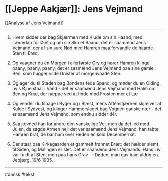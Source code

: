 # [[Jeppe Aakjær]]: Jens Vejmand 

[[Analyse af Jens Vejmand]]

---

1. Hvem sidder der bag Skjærmen med Klude om sin Haand, med Læderlap for Øjet og om sin Sko et Baand, det er saamænd Jens Vejmand. der af sin sure Nød med Hamren maa forvandle de haarde Sten til Brød. 

2. Og vaagner du en Morgen i allerførste Gry og hører Hamren klinge paany, paany, paany, det er saamænd Jens Vejmand paa sine gamle Ben, som hugger vilde Gnister af morgenvaade Sten. 

3. Og ager du til Staden bag Bondens fede Spand, og møder du en Olding, hvis Øjne staar i Vand - det er saamænd Jens Vejmand med Halm om Ben og Knæ, der næppe ved at finde mod Frosten mer et Læ 

4. Og vender du tilbage i Byger og i Blæst, mens Aftenstjærnen skjælver af Kulde i Sydvest, og klinger Hammerslaget bag Vognen ganske nær - det er saamænd Jens Vejmand, som endnu sidder dér. 

5. Saa jævned han for andre den vanskelige Vej, men da det led mod Julen, da sagde Armen nej; det var saamænd Jens Vejmand, han tabte Hamren brat, de bar ham over Heden en kold Decembernat. 

6. Der staar paa Kirkegaarden et gammelt frønnet Bræt; det hælder slemt til Siden, og Malingen er slet. Det er saamænd Jens Vejmands. Hans Liv var fuldt af Sten, men paa hans Grav - i Døden, man gav ham aldrig én. Jebjærg, 19/6 1905. 

---
#dansk 
#tekst 

